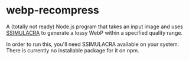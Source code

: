 # webp-recompress

A (totally not ready) Node.js program that takes an input image and uses [SSIMULACRA](https://github.com/cloudinary/ssimulacra) to generate a lossy WebP within a specified quality range.

In order to run this, you'll need SSIMULACRA available on your system. There is currently no installable package for it on npm.
